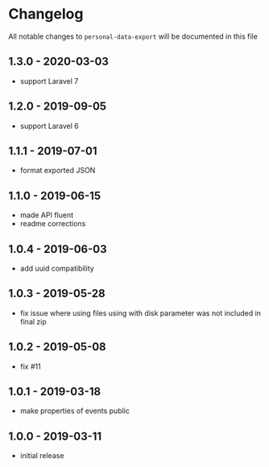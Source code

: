 # Changelog

All notable changes to `personal-data-export` will be documented in this file

## 1.3.0 - 2020-03-03

- support Laravel 7

## 1.2.0 - 2019-09-05

- support Laravel 6

## 1.1.1 - 2019-07-01

- format exported JSON

## 1.1.0 - 2019-06-15

- made API fluent
- readme corrections

## 1.0.4 - 2019-06-03

- add uuid compatibility

## 1.0.3 - 2019-05-28

- fix issue where using files using with disk parameter was not included in final zip

## 1.0.2 - 2019-05-08

- fix #11

## 1.0.1 - 2019-03-18

- make properties of events public

## 1.0.0 - 2019-03-11

- initial release
